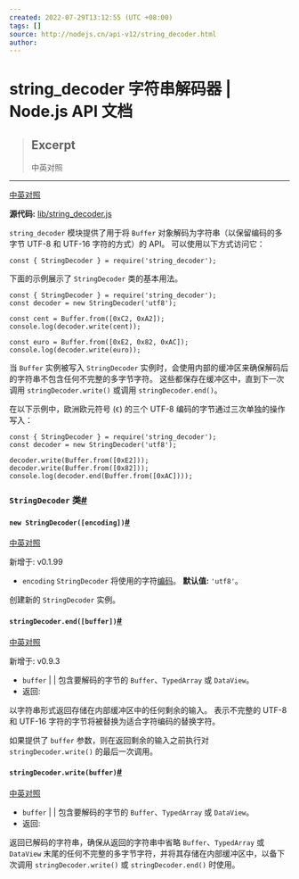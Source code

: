 ```yaml
---
created: 2022-07-29T13:12:55 (UTC +08:00)
tags: []
source: http://nodejs.cn/api-v12/string_decoder.html
author: 
---
```


# string_decoder 字符串解码器 | Node.js API 文档

> ## Excerpt
> 中英对照

---
[中英对照](http://nodejs.cn/api-v12/string_decoder/string_decoder.html)

**源代码:** [lib/string\_decoder.js](https://github.com/nodejs/node/blob/v12.22.12/lib/string_decoder.js)

`string_decoder` 模块提供了用于将 `Buffer` 对象解码为字符串（以保留编码的多字节 UTF-8 和 UTF-16 字符的方式）的 API。 可以使用以下方式访问它：

```
const { StringDecoder } = require('string_decoder');
```

下面的示例展示了 `StringDecoder` 类的基本用法。

```
const { StringDecoder } = require('string_decoder');
const decoder = new StringDecoder('utf8');

const cent = Buffer.from([0xC2, 0xA2]);
console.log(decoder.write(cent));

const euro = Buffer.from([0xE2, 0x82, 0xAC]);
console.log(decoder.write(euro));
```

当 `Buffer` 实例被写入 `StringDecoder` 实例时，会使用内部的缓冲区来确保解码后的字符串不包含任何不完整的多字节字符。 这些都保存在缓冲区中，直到下一次调用 `stringDecoder.write()` 或调用 `stringDecoder.end()`。

在以下示例中，欧洲欧元符号 (`€`) 的三个 UTF-8 编码的字节通过三次单独的操作写入：

```
const { StringDecoder } = require('string_decoder');
const decoder = new StringDecoder('utf8');

decoder.write(Buffer.from([0xE2]));
decoder.write(Buffer.from([0x82]));
console.log(decoder.end(Buffer.from([0xAC])));
```

### `StringDecoder` 类[#](http://nodejs.cn/api-v12/string_decoder.html#class-stringdecoder)

#### `new StringDecoder([encoding])`[#](http://nodejs.cn/api-v12/string_decoder.html#new-stringdecoderencoding)

[中英对照](http://nodejs.cn/api-v12/string_decoder/new_stringdecoder_encoding.html)

新增于: v0.1.99

-   `encoding` [<string>](http://url.nodejs.cn/9Tw2bK) `StringDecoder` 将使用的字符[编码](http://nodejs.cn/api-v12/buffer.html#buffer_buffers_and_character_encodings)。 **默认值:** `'utf8'`。

创建新的 `StringDecoder` 实例。

#### `stringDecoder.end([buffer])`[#](http://nodejs.cn/api-v12/string_decoder.html#stringdecoderendbuffer)

[中英对照](http://nodejs.cn/api-v12/string_decoder/stringdecoder_end_buffer.html)

新增于: v0.9.3

-   `buffer` [<Buffer>](http://nodejs.cn/api/buffer.html#class-buffer) | [<TypedArray>](http://url.nodejs.cn/oh3CkV) | [<DataView>](http://url.nodejs.cn/yCdVkD) 包含要解码的字节的 `Buffer`、`TypedArray` 或 `DataView`。
-   返回: [<string>](http://url.nodejs.cn/9Tw2bK)

以字符串形式返回存储在内部缓冲区中的任何剩余的输入。 表示不完整的 UTF-8 和 UTF-16 字符的字节将被替换为适合字符编码的替换字符。

如果提供了 `buffer` 参数，则在返回剩余的输入之前执行对 `stringDecoder.write()` 的最后一次调用。

#### `stringDecoder.write(buffer)`[#](http://nodejs.cn/api-v12/string_decoder.html#stringdecoderwritebuffer)

[中英对照](http://nodejs.cn/api-v12/string_decoder/stringdecoder_write_buffer.html)

-   `buffer` [<Buffer>](http://nodejs.cn/api/buffer.html#class-buffer) | [<TypedArray>](http://url.nodejs.cn/oh3CkV) | [<DataView>](http://url.nodejs.cn/yCdVkD) 包含要解码的字节的 `Buffer`、`TypedArray` 或 `DataView`。
-   返回: [<string>](http://url.nodejs.cn/9Tw2bK)

返回已解码的字符串，确保从返回的字符串中省略 `Buffer`、`TypedArray` 或 `DataView` 末尾的任何不完整的多字节字符，并将其存储在内部缓冲区中，以备下次调用 `stringDecoder.write()` 或 `stringDecoder.end()` 时使用。
